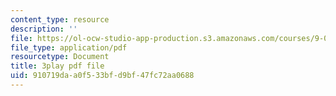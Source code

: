 ```yaml
---
content_type: resource
description: ''
file: https://ol-ocw-studio-app-production.s3.amazonaws.com/courses/9-00sc-introduction-to-psychology-fall-2011/910719daa0f533bfd9bf47fc72aa0688_76O3rulk844.pdf
file_type: application/pdf
resourcetype: Document
title: 3play pdf file
uid: 910719da-a0f5-33bf-d9bf-47fc72aa0688
---
```

